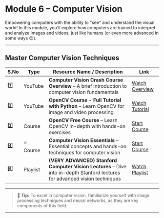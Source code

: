 #  Module 6 – Computer Vision

Empowering computers with the ability to "see" and understand the visual world! In this module, you'll explore how computers are trained to interpret and analyze images and videos, just like humans (or even more advanced in some ways 😉).

---

##  Master Computer Vision Techniques

| S.No | Type      | Resource Name / Description                                                   | Link |
|------|-----------|--------------------------------------------------------------------------------|------|
| 1️⃣   | YouTube   | **Computer Vision Crash Course Overview** – A brief introduction to computer vision fundamentals | [Watch Overview](https://www.youtube.com/watch?v=-4E2-0sxVUM) |
| 2️⃣   | YouTube   | **OpenCV Course - Full Tutorial with Python** – Learn OpenCV for image and video processing | [Watch Tutorial](https://www.youtube.com/watch?v=oXlwWbU8l2o) |
| 3️⃣   | Course    | **OpenCV Free Course** – Learn OpenCV in-depth with hands-on exercises | [Start Course](https://opencv.org/university/free-opencv-course/) |
| 4️⃣   | ⭐ Course | **Computer Vision Essentials** – Essential concepts and hands-on techniques for computer vision | [Start Course](https://www.mygreatlearning.com/academy/learn-for-free/courses/computer-vision-essentials) |
| 5️⃣   | Playlist  | **(VERY ADVANCED) Stanford Computer Vision Lectures** – Dive into in-depth Stanford lectures for advanced vision techniques | [Watch Playlist](https://www.youtube.com/playlist?list=PLf7L7Kg8_FNxHATtLwDceyh72QQL9pvpQ) |

---

> 📌 **Tip:** To excel in computer vision, familiarize yourself with image processing techniques and neural networks, as they are key components of this field.

---
